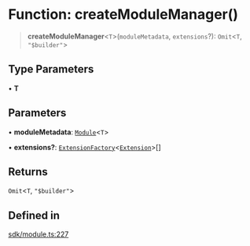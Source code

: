 # Function: createModuleManager()

> **createModuleManager**\<`T`\>(`moduleMetadata`, `extensions`?): `Omit`\<`T`, `"$builder"`\>

## Type Parameters

• **T**

## Parameters

• **moduleMetadata**: [`Module`](../interfaces/Module.md)\<`T`\>

• **extensions?**: [`ExtensionFactory`](../type-aliases/ExtensionFactory.md)\<[`Extension`](../classes/Extension.md)\>[]

## Returns

`Omit`\<`T`, `"$builder"`\>

## Defined in

[sdk/module.ts:227](https://github.com/andreisergiu98/baeta/blob/4c16a2c8fa14b6d48e42b6a2c2893542bd64b987/packages/core/sdk/module.ts#L227)
